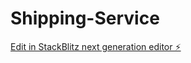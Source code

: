 # Shipping-Service

[Edit in StackBlitz next generation editor ⚡️](https://stackblitz.com/~/github.com/Tony-Code-King/Shipping-Service)